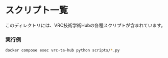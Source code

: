 # スクリプト一覧

このディレクトリには、VRC技術学術Hubの各種スクリプトが含まれています。

### 実行例

```bash
docker compose exec vrc-ta-hub python scripts/*.py
```
